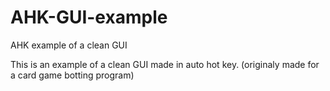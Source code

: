 # AHK-GUI-example
AHK example of a clean GUI

This is an example of a clean GUI made in auto hot key.
(originaly made for a card game botting program)
